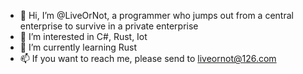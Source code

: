 - 👋 Hi, I’m @LiveOrNot, a programmer who jumps out from a central enterprise to survive in a private enterprise
- 👀 I’m interested in C#, Rust, Iot
- 🌱 I’m currently learning Rust
- 📫 If you want to reach me, please send to liveornot@126.com

<!---
LiveOrNot/LiveOrNot is a ✨ special ✨ repository because its `README.md` (this file) appears on your GitHub profile.
You can click the Preview link to take a look at your changes.
--->
